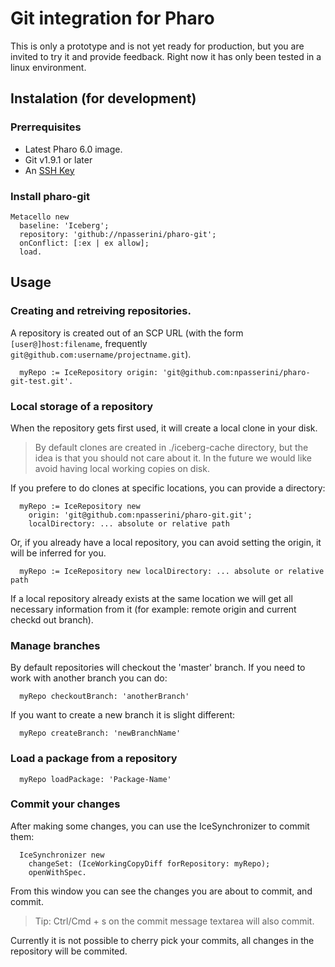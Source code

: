 # Git integration for Pharo
This is only a prototype and is not yet ready for production, but you are invited to try it and provide feedback. Right now it has only been tested in a linux environment.

## Instalation (for development)
### Prerrequisites
- Latest Pharo 6.0 image.
- Git v1.9.1 or later
- An [SSH Key](https://help.github.com/articles/generating-an-ssh-key/)

### Install pharo-git
```
Metacello new
  baseline: 'Iceberg';
  repository: 'github://npasserini/pharo-git';
  onConflict: [:ex | ex allow];
  load.
```

## Usage
### Creating and retreiving repositories.
A repository is created out of an SCP URL (with the form `[user@]host:filename`, frequently `git@github.com:username/projectname.git`).
```
  myRepo := IceRepository origin: 'git@github.com:npasserini/pharo-git-test.git'.
```

### Local storage of a repository
When the repository gets first used, it will create a local clone in your disk.
> By default clones are created in ./iceberg-cache directory, but the idea is that you should not care about it.
> In the future we would like avoid having local working copies on disk.

If you prefere to do clones at specific locations, you can provide a directory:
```
  myRepo := IceRepository new
    origin: 'git@github.com:npasserini/pharo-git.git';
    localDirectory: ... absolute or relative path
```

Or, if you already have a local repository, you can avoid setting the origin, it will be inferred for you.
```
  myRepo := IceRepository new localDirectory: ... absolute or relative path
```

If a local repository already exists at the same location we will get all necessary information from it (for example: remote origin and current checkd out branch).

### Manage branches
By default repositories will checkout the 'master' branch. If you need to work with another branch you can do:
```
  myRepo checkoutBranch: 'anotherBranch'
```

If you want to create a new branch it is slight different:
```
  myRepo createBranch: 'newBranchName'
```

### Load a package from a repository
```
  myRepo loadPackage: 'Package-Name'
```

### Commit your changes
After making some changes, you can use the IceSynchronizer to commit them:
```
  IceSynchronizer new
    changeSet: (IceWorkingCopyDiff forRepository: myRepo);
    openWithSpec.
```

From this window you can see the changes you are about to commit, and commit.
> Tip: Ctrl/Cmd + s on the commit message textarea will also commit.

Currently it is not possible to cherry pick your commits, all changes in the
repository will be commited.
